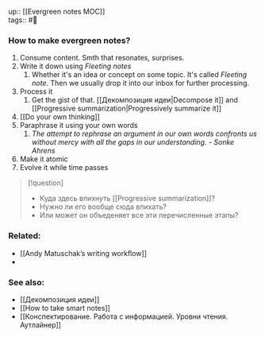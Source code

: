 up:: [[Evergreen notes MOC]] <br>
tags:: #🌳 

### How to make evergreen notes?
1. Consume content. Smth that resonates, surprises.
2. Write it down using *Fleeting notes*
	1. Whether it's an idea or concept on some topic. It's called *Fleeting note*. Then we usually drop it into our inbox for further processing.
3. Process it
	1. Get the gist of that. [[Декомпозиция идеи|Decompose it]] and [[Progressive summarization|Progressively summarize it]]
4. [[Do your own thinking]]
5. Paraphrase it using your own words
	1. *The attempt to rephrase an argument in our own words confronts us without mercy with all the gaps in our understanding. - Sonke Ahrens*
6. Make it atomic
7. Evolve it while time passes

> [!question]
> - Куда здесь впихнуть [[Progressive summarization]]?
> - Нужно ли его вообще сюда впихать?
> - Или может он объеденяет все эти перечисленные этапы?

### Related:
- [[Andy Matuschak’s writing workflow]]
- 
### See also:
- [[Декомпозиция идеи]]
- [[How to take smart notes]]
- [[Конспектирование. Работа с информацией. Уровни чтения. Аутлайнер]]